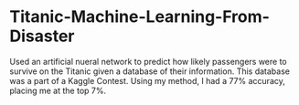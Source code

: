 # Titanic-Machine-Learning-From-Disaster
Used an artificial nueral network to predict how likely passengers were to survive on the Titanic given a database of their information.  This database was a part of a Kaggle Contest.  Using my method, I had a 77% accuracy, placing me at the top 7%.
